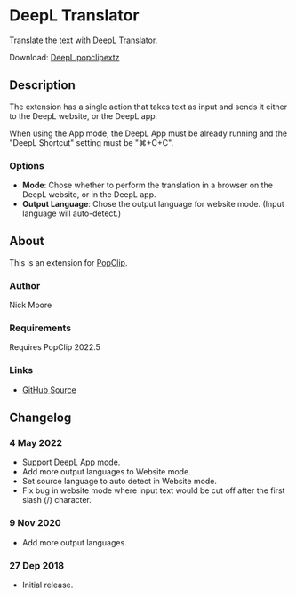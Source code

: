 # DeepL Translator

Translate the text with [DeepL Translator](https://www.deepl.com/translator).

Download: [DeepL.popclipextz](https://github.com/pilotmoon/PopClip-Extensions/raw/master/extensions/DeepL.popclipextz)

## Description

The extension has a single action that takes text as input and sends it either to the DeepL website, or the DeepL app.

When using the App mode, the DeepL App must be already running and the "DeepL Shortcut" setting must be "⌘+C+C".

### Options

* **Mode**: Chose whether to perform the translation in a browser on the DeepL website, or in the DeepL app.
* **Output Language**: Chose the output language for website mode. (Input language will auto-detect.)

## About

This is an extension for [PopClip](https://pilotmoon.com/popclip/).

### Author

Nick Moore

### Requirements

Requires PopClip 2022.5

### Links

<!-- * [Forum Page](#) -->
* [GitHub Source](https://github.com/pilotmoon/PopClip-Extensions/tree/master/source/DeepL.popclipext)
  
## Changelog

### 4 May 2022

* Support DeepL App mode.
* Add more output languages to Website mode.
* Set source language to auto detect in Website mode.
* Fix bug in website mode where input text would be cut off after the first slash (/) character.

### 9 Nov 2020

* Add more output languages.

### 27 Dep 2018

* Initial release.
